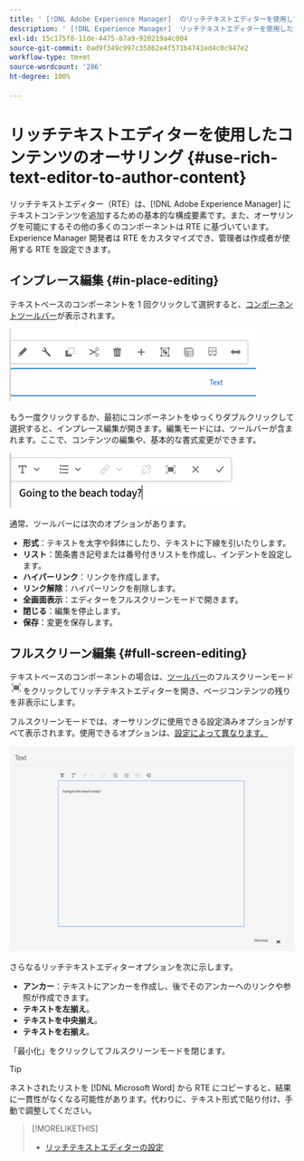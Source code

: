 ```yaml
---
title: ' [!DNL Adobe Experience Manager]  のリッチテキストエディターを使用して、コンテンツを作成します。'
description: ' [!DNL Experience Manager]  リッチテキストエディターを使用したコンテンツのオーサリング'
exl-id: 15c175f8-11de-4475-87a9-920219a4c004
source-git-commit: 0ad9f349c997c35862e4f571b4741ed4c0c947e2
workflow-type: tm+mt
source-wordcount: '286'
ht-degree: 100%

---
```


# リッチテキストエディターを使用したコンテンツのオーサリング {#use-rich-text-editor-to-author-content}

リッチテキストエディター（RTE）は、[!DNL Adobe Experience Manager] にテキストコンテンツを追加するための基本的な構成要素です。また、オーサリングを可能にするその他の多くのコンポーネントは RTE に基づいています。Experience Manager 開発者は RTE をカスタマイズでき、管理者は作成者が使用する RTE を設定できます。

## インプレース編集 {#in-place-editing}

テキストベースのコンポーネントを 1 回クリックして選択すると、[コンポーネントツールバー](/help/sites-cloud/authoring/fundamentals/editing-content.md#component-toolbar)が表示されます。

![コンポーネントツールバー](/help/sites-cloud/authoring/assets/editing-component-toolbar.png)

もう一度クリックするか、最初にコンポーネントをゆっくりダブルクリックして選択すると、インプレース編集が開きます。編集モードには、ツールバーが含まれます。ここで、コンテンツの編集や、基本的な書式変更ができます。

![RTE を使用したインプレース編集](/help/sites-cloud/authoring/assets/rte-in-place-editing.png)

通常、ツールバーには次のオプションがあります。

* **形式**：テキストを太字や斜体にしたり、テキストに下線を引いたりします。
* **リスト**：箇条書き記号または番号付きリストを作成し、インデントを設定します。
* **ハイパーリンク**：リンクを作成します。
* **リンク解除**：ハイパーリンクを削除します。
* **全画面表示**：エディターをフルスクリーンモードで開きます。
* **閉じる**：編集を停止します。
* **保存**：変更を保存します。

## フルスクリーン編集 {#full-screen-editing}

テキストベースのコンポーネントの場合は、[ツールバー](/help/sites-cloud/authoring/fundamentals/editing-content.md#component-toolbar)のフルスクリーンモード ![RTE 全画面表示ボタン](/help/sites-cloud/authoring/assets/editing-full-screen.png)をクリックしてリッチテキストエディターを開き、ページコンテンツの残りを非表示にします。

フルスクリーンモードでは、オーサリングに使用できる設定済みオプションがすべて表示されます。使用できるオプションは、[設定によって異なります。](/help/implementing/developing/extending/rich-text-editor.md)

![フルスクリーンモードの RTE](/help/sites-cloud/authoring/assets/rte-full-screen.png)

さらなるリッチテキストエディターオプションを次に示します。

* **アンカー**：テキストにアンカーを作成し、後でそのアンカーへのリンクや参照が作成できます。
* **テキストを左揃え**。
* **テキストを中央揃え**。
* **テキストを右揃え**。

「最小化」をクリックしてフルスクリーンモードを閉じます。

>[!TIP]
>
>ネストされたリストを [!DNL Microsoft Word] から RTE にコピーすると、結果に一貫性がなくなる可能性があります。代わりに、テキスト形式で貼り付け、手動で調整してください。

>[!MORELIKETHIS]
>
>* [リッチテキストエディターの設定](/help/implementing/developing/extending/rich-text-editor.md)
